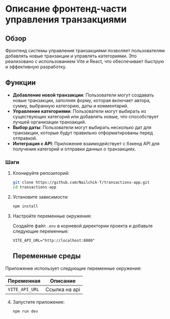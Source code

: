 # Описание фронтенд-части управления транзакциями

## Обзор

Фронтенд системы управления транзакциями позволяет пользователям добавлять новые транзакции и управлять категориями. Это реализовано с использованием Vite и React, что обеспечивает быструю и эффективную разработку.

## Функции

-   **Добавление новой транзакции**: Пользователи могут создавать новые транзакции, заполняя форму, которая включает автора, сумму, выбранную категорию, даты и комментарий.
-   **Управление категориями**: Пользователи могут выбирать из существующих категорий или добавлять новые, что способствует лучшей организации транзакций.
-   **Выбор даты**: Пользователи могут выбирать несколько дат для транзакции, которые будут правильно отформатированы перед отправкой.
-   **Интеграция с API**: Приложение взаимодействует с бэкенд API для получения категорий и отправки данных о транзакциях.

### Шаги

1. Клонируйте репозиторий:

    ```bash
    git clone https://github.com/Nailchik-T/transactions-app.git
    cd transactions-app
    ```

2. Установите зависимости:

    ```bash
    npm install
    ```

3. Настройте переменные окружения:

   Создайте файл `.env` в корневой директории проекта и добавьте следующие переменные:

    ```plaintext
    VITE_API_URL="http://localhost:8000"
    ```

   ## Переменные среды

Приложение использует следующие переменные окружения:

| Переменная    | Описание      |
| ------------- |---------------|
| `VITE_API_URL`| Cсылка на api |


4. Запустите приложение:
    ```bash
    npm run dev
    ```